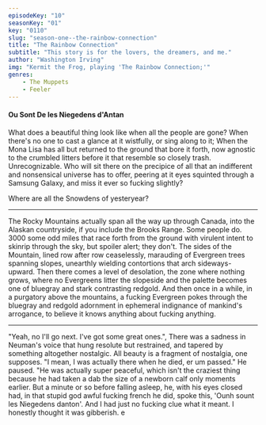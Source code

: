 ```yaml
---
episodeKey: "10"
seasonKey: "01"
key: "0110"
slug: "season-one--the-rainbow-connection"
title: "The Rainbow Connection"
subtitle: "This story is for the lovers, the dreamers, and me."
author: "Washington Irving"
img: "Kermit the Frog, playing 'The Rainbow Connection;'"
genres: 
    - The Muppets
    - Feeler
---
```


#### Ou Sont De les Niegedens d'Antan

What does a beautiful thing look like when all the people are gone? When there's no one to cast a glance at it wistfully, or sing along to it; When the Mona Lisa has all but returned to the ground that bore it forth, now agnostic to the crumbled litters before it that resemble so closely trash. Unrecognizable. Who will sit there on the precipice of all that an indifferent and nonsensical universe has to offer, peering at it eyes squinted through a Samsung Galaxy, and miss it ever so fucking slightly?

Where are all the Snowdens of yesteryear?

---

The Rocky Mountains actually span all the way up through Canada, into the Alaskan countryside, if you include the Brooks Range. Some people do. 3000 some odd miles that race forth from the ground with virulent intent to skinrip through the sky, but spoiler alert; they don't. The sides of the Mountain, lined row after row ceaselessly, marauding of Evergreen trees spanning slopes, unearthly wielding contortions that arch sideways-upward. Then there comes a level of desolation, the zone where nothing grows, where no Evergreens litter the slopeside and the palette becomes one of bluegray and stark contrasting redgold. And then once in a while, in a purgatory above the mountains, a fucking Evergreen pokes through the bluegray and redgold adornment in ephemeral indignance of mankind's arrogance, to believe it knows anything about fucking anything.

---

"Yeah, no I'll go next. I've got some great ones.", There was a sadness in Neuman's voice that hung resolute but restrained, and tapered by something altogether nostalgic. All beauty is a fragment of nostalgia, one supposes. "I mean, I was actually there when he died, er um passed." He paused. "He was actually super peaceful, which isn't the craziest thing because he had taken a dab the size of a newborn calf only moments earlier. But a minute or so before falling asleep, he, with his eyes closed had, in that stupid god awful fucking french he did, spoke this, 'Ounh sount les Niegedens danton'. And I had just no fucking clue what it meant. I honestly thought it was gibberish. e